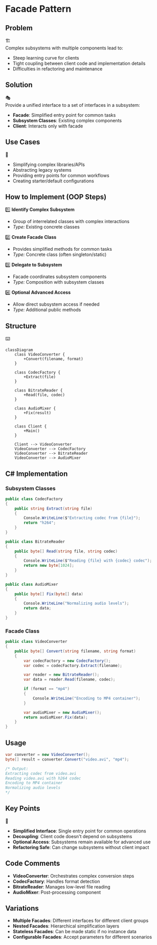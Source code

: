 # Facade Pattern

## Problem

🏗️  
Complex subsystems with multiple components lead to:

- Steep learning curve for clients
- Tight coupling between client code and implementation details
- Difficulties in refactoring and maintenance

## Solution

🎭  
Provide a unified interface to a set of interfaces in a subsystem:

- **Facade**: Simplified entry point for common tasks
- **Subsystem Classes**: Existing complex components
- **Client**: Interacts only with facade

## Use Cases

🚪

- Simplifying complex libraries/APIs
- Abstracting legacy systems
- Providing entry points for common workflows
- Creating starter/default configurations

## How to Implement (OOP Steps)

1️⃣ **Identify Complex Subsystem**

- Group of interrelated classes with complex interactions
- _Type:_ Existing concrete classes

2️⃣ **Create Facade Class**

- Provides simplified methods for common tasks
- _Type:_ Concrete class (often singleton/static)

3️⃣ **Delegate to Subsystem**

- Facade coordinates subsystem components
- _Type:_ Composition with subsystem classes

4️⃣ **Optional Advanced Access**

- Allow direct subsystem access if needed
- _Type:_ Additional public methods

## Structure

⌨️

```mermaid
classDiagram
    class VideoConverter {
        +Convert(filename, format)
    }

    class CodecFactory {
        +Extract(file)
    }

    class BitrateReader {
        +Read(file, codec)
    }

    class AudioMixer {
        +Fix(result)
    }

    class Client {
        +Main()
    }

    Client --> VideoConverter
    VideoConverter --> CodecFactory
    VideoConverter --> BitrateReader
    VideoConverter --> AudioMixer
```

## C# Implementation

### Subsystem Classes

```csharp
public class CodecFactory
{
    public string Extract(string file)
    {
        Console.WriteLine($"Extracting codec from {file}");
        return "h264";
    }
}

public class BitrateReader
{
    public byte[] Read(string file, string codec)
    {
        Console.WriteLine($"Reading {file} with {codec} codec");
        return new byte[1024];
    }
}

public class AudioMixer
{
    public byte[] Fix(byte[] data)
    {
        Console.WriteLine("Normalizing audio levels");
        return data;
    }
}
```

### Facade Class

```csharp
public class VideoConverter
{
    public byte[] Convert(string filename, string format)
    {
        var codecFactory = new CodecFactory();
        var codec = codecFactory.Extract(filename);

        var reader = new BitrateReader();
        var data = reader.Read(filename, codec);

        if (format == "mp4")
        {
            Console.WriteLine("Encoding to MP4 container");
        }

        var audioMixer = new AudioMixer();
        return audioMixer.Fix(data);
    }
}
```

## Usage

```csharp
var converter = new VideoConverter();
byte[] result = converter.Convert("video.avi", "mp4");

/* Output:
Extracting codec from video.avi
Reading video.avi with h264 codec
Encoding to MP4 container
Normalizing audio levels
*/
```

## Key Points

🔑

- **Simplified Interface**: Single entry point for common operations
- **Decoupling**: Client code doesn't depend on subsystems
- **Optional Access**: Subsystems remain available for advanced use
- **Refactoring Safe**: Can change subsystems without client impact

## Code Comments

- **VideoConverter**: Orchestrates complex conversion steps
- **CodecFactory**: Handles format detection
- **BitrateReader**: Manages low-level file reading
- **AudioMixer**: Post-processing component

## Variations

- **Multiple Facades**: Different interfaces for different client groups
- **Nested Facades**: Hierarchical simplification layers
- **Stateless Facades**: Can be made static if no instance data
- **Configurable Facades**: Accept parameters for different scenarios
